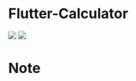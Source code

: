 # Flutter-Calculator
<img src="https://img.shields.io/badge/Dart-v3.3.3-00A98F.svg?logo=Dart&style=social">  <img src="https://img.shields.io/badge/Flutter-v3.19.5-000000.svg?logo=Flutter&style=social">

# Note

